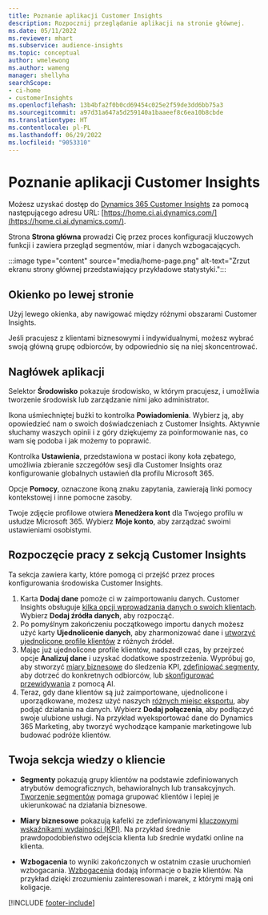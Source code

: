 ```yaml
---
title: Poznanie aplikacji Customer Insights
description: Rozpocznij przeglądanie aplikacji na stronie głównej.
ms.date: 05/11/2022
ms.reviewer: mhart
ms.subservice: audience-insights
ms.topic: conceptual
author: wmelewong
ms.author: wameng
manager: shellyha
searchScope:
- ci-home
- customerInsights
ms.openlocfilehash: 13b4bfa2f0b0cd69454c025e2f59de3dd6bb75a3
ms.sourcegitcommit: a97d31a647a5d259140a1baaeef8c6ea10b8cbde
ms.translationtype: HT
ms.contentlocale: pl-PL
ms.lasthandoff: 06/29/2022
ms.locfileid: "9053310"
---
```

# <a name="explore-customer-insights"></a>Poznanie aplikacji Customer Insights

Możesz uzyskać dostęp do [Dynamics 365 Customer Insights](https://home.ci.ai.dynamics.com/) za pomocą następującego adresu URL: [https://home.ci.ai.dynamics.com/](https://home.ci.ai.dynamics.com/).

Strona **Strona główna** prowadzi Cię przez proces konfiguracji kluczowych funkcji i zawiera przegląd segmentów, miar i danych wzbogacających.

:::image type="content" source="media/home-page.png" alt-text="Zrzut ekranu strony głównej przedstawiający przykładowe statystyki.":::

## <a name="left-side-pane"></a>Okienko po lewej stronie

Użyj lewego okienka, aby nawigować między różnymi obszarami Customer Insights.

Jeśli pracujesz z klientami biznesowymi i indywidualnymi, możesz wybrać swoją główną grupę odbiorców, by odpowiednio się na niej skoncentrować.

## <a name="application-header"></a>Nagłówek aplikacji

Selektor **Środowisko** pokazuje środowisko, w którym pracujesz, i umożliwia tworzenie środowisk lub zarządzanie nimi jako administrator.

Ikona uśmiechniętej buźki to kontrolka **Powiadomienia**. Wybierz ją, aby opowiedzieć nam o swoich doświadczeniach z Customer Insights. Aktywnie słuchamy waszych opinii i z góry dziękujemy za poinformowanie nas, co wam się podoba i jak możemy to poprawić.

Kontrolka **Ustawienia**, przedstawiona w postaci ikony koła zębatego, umożliwia zbieranie szczegółów sesji dla Customer Insights oraz konfigurowanie globalnych ustawień dla profilu Microsoft 365.

Opcje **Pomocy**, oznaczone ikoną znaku zapytania, zawierają linki pomocy kontekstowej i inne pomocne zasoby.

Twoje zdjęcie profilowe otwiera **Menedżera kont** dla Twojego profilu w usłudze Microsoft 365. Wybierz **Moje konto**, aby zarządzać swoimi ustawieniami osobistymi.

## <a name="getting-started-with-customer-insights-section"></a>Rozpoczęcie pracy z sekcją Customer Insights

Ta sekcja zawiera karty, które pomogą ci przejść przez proces konfigurowania środowiska Customer Insights.

1. Karta **Dodaj dane** pomoże ci w zaimportowaniu danych. Customer Insights obsługuje [kilka opcji wprowadzania danych o swoich klientach](data-sources.md). Wybierz **Dodaj źródła danych**, aby rozpocząć.
1. Po pomyślnym zakończeniu początkowego importu danych możesz użyć karty **Ujednolicenie danych**, aby zharmonizować dane i [utworzyć ujednolicone profile klientów](data-unification.md) z różnych źródeł. 
1. Mając już ujednolicone profile klientów, nadszedł czas, by przejrzeć opcje **Analizuj dane** i uzyskać dodatkowe spostrzeżenia. Wypróbuj go, aby stworzyć [miary biznesowe](measures.md) do śledzenia KPI, [zdefiniować segmenty](segments.md), aby dotrzeć do konkretnych odbiorców, lub [skonfigurować przewidywania](predictions-overview.md) z pomocą AI.
1. Teraz, gdy dane klientów są już zaimportowane, ujednolicone i uporządkowane, możesz użyć naszych [różnych miejsc eksportu](export-destinations.md), aby podjąć działania na danych. Wybierz **Dodaj połączenia**, aby podłączyć swoje ulubione usługi. Na przykład wyeksportować dane do Dynamics 365 Marketing, aby tworzyć wychodzące kampanie marketingowe lub budować podróże klientów. 

## <a name="your-customer-insights-section"></a>Twoja sekcja wiedzy o kliencie

- **Segmenty** pokazują grupy klientów na podstawie zdefiniowanych atrybutów demograficznych, behawioralnych lub transakcyjnych. [Tworzenie segmentów](segments.md) pomaga grupować klientów i lepiej je ukierunkować na działania biznesowe.

- **Miary biznesowe** pokazują kafelki ze zdefiniowanymi [kluczowymi wskaźnikami wydajności (KPI)](measures.md). Na przykład średnie prawdopodobieństwo odejścia klienta lub średnie wydatki online na klienta.

- **Wzbogacenia** to wyniki zakończonych w ostatnim czasie uruchomień wzbogacania. [Wzbogacenia](enrichment-hub.md) dodają informacje o bazie klientów. Na przykład dzięki zrozumieniu zainteresowań i marek, z którymi mają oni koligacje.


[!INCLUDE [footer-include](includes/footer-banner.md)]
